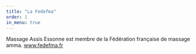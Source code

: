 ```yaml
---
title: "La Fedefma"
order: 1
in_menu: true
---
```

Massage Assis Essonne est membre de la Fédération française de massage amma. 
www.fedefma.fr 